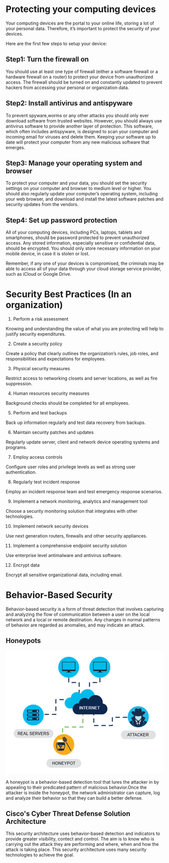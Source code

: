 # Protecting your computing devices

Your computing devices are the portal to your online life, storing a lot of your personal data. Therefore, it’s important to protect the security of your devices.

Here are the first few steps to setup your device:

## Step1: Turn the firewall on

You should use at least one type of firewall (either a software firewall or a hardware firewall on a router) to protect your device from unauthorized access. The firewall should be turned on and constantly updated to prevent hackers from accessing your personal or organization data.

## Step2: Install antivirus and antispyware

To prevent spyware,worms or any other attacks you should only ever download software from trusted websites. However, you should always use antivirus software to provide another layer of protection. This software, which often includes antispyware, is designed to scan your computer and incoming email for viruses and delete them. Keeping your software up to date will protect your computer from any new malicious software that emerges.

## Step3: Manage your operating system and browser

 To protect your computer and your data, you should set the security settings on your computer and browser to medium level or higher. You should also regularly update your computer’s operating system, including your web browser, and download and install the latest software patches and security updates from the vendors.

 ## Step4: Set up password protection

 All of your computing devices, including PCs, laptops, tablets and smartphones, should be password protected to prevent unauthorized access. Any stored information, especially sensitive or confidential data, should be encrypted. You should only store necessary information on your mobile device, in case it is stolen or lost.

Remember, if any one of your devices is compromised, the criminals may be able to access all of your data through your cloud storage service provider, such as iCloud or Google Drive.

# Security Best Practices (In an organization)

1. Perform a risk assessment

Knowing and understanding the value of what you are protecting will help to justify security expenditures.

2. Create a security policy

Create a policy that clearly outlines the organization’s rules, job roles, and responsibilities and expectations for employees.

3. Physical security measures

Restrict access to networking closets and server locations, as well as fire suppression.

4. Human resources security measures

Background checks should be completed for all employees.

5. Perform and test backups

Back up information regularly and test data recovery from backups.

6. Maintain security patches and updates

Regularly update server, client and network device operating systems and programs.

7. Employ access controls

Configure user roles and privilege levels as well as strong user authentication.

8. Regularly test incident response

Employ an incident response team and test emergency response scenarios.

9. Implement a network monitoring, analytics and management tool

Choose a security monitoring solution that integrates with other technologies.

10. Implement network security devices

Use next generation routers, firewalls and other security appliances.

11. Implement a comprehensive endpoint security solution

Use enterprise level antimalware and antivirus software.

12. Encrypt data

Encrypt all sensitive organizational data, including email.

# Behavior-Based Security

Behavior-based security is a form of threat detection that involves capturing and analyzing the flow of communication between a user on the local network and a local or remote destination. Any changes in normal patterns of behavior are regarded as anomalies, and may indicate an attack.

## Honeypots

![Honeypot](images/honeypot.png)

A honeypot is a behavior-based detection tool that lures the attacker in by appealing to their predicated pattern of malicious behavior.Once the attacker is inside the honeypot, the network administrator can capture, log and analyze their behavior so that they can build a better defense.

## Cisco's Cyber Threat Defense Solution Architecture

This security architecture uses behavior-based detection and indicators to provide greater visibility, contect and control. The aim is to know who is carrying out the attack they are performing and where, when and how the attack is taking place. This security architecture uses many security technologies to achieve the goal.